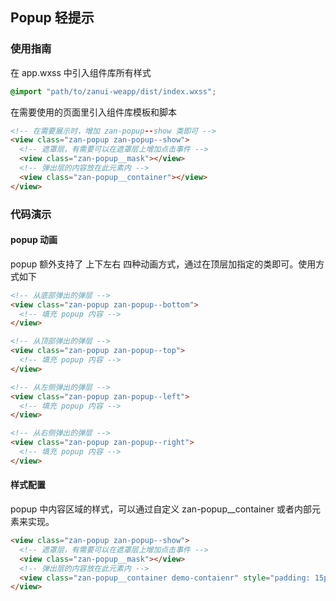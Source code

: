 ## Popup 轻提示

### 使用指南
在 app.wxss 中引入组件库所有样式
```css
@import "path/to/zanui-weapp/dist/index.wxss";
```

在需要使用的页面里引入组件库模板和脚本
```html
<!-- 在需要展示时，增加 zan-popup--show 类即可 -->
<view class="zan-popup zan-popup--show">
  <!-- 遮罩层，有需要可以在遮罩层上增加点击事件 -->
  <view class="zan-popup__mask"></view>
  <!-- 弹出层的内容放在此元素内 -->
  <view class="zan-popup__container"></view>
</view>
```

### 代码演示
#### popup 动画
popup 额外支持了 上下左右 四种动画方式，通过在顶层加指定的类即可。使用方式如下
```html
<!-- 从底部弹出的弹层 -->
<view class="zan-popup zan-popup--bottom">
  <!-- 填充 popup 内容 -->
</view>

<!-- 从顶部弹出的弹层 -->
<view class="zan-popup zan-popup--top">
  <!-- 填充 popup 内容 -->
</view>

<!-- 从左侧弹出的弹层 -->
<view class="zan-popup zan-popup--left">
  <!-- 填充 popup 内容 -->
</view>

<!-- 从右侧弹出的弹层 -->
<view class="zan-popup zan-popup--right">
  <!-- 填充 popup 内容 -->
</view>
```

#### 样式配置
popup 中内容区域的样式，可以通过自定义 zan-popup__container 或者内部元素来实现。
```html
<view class="zan-popup zan-popup--show">
  <!-- 遮罩层，有需要可以在遮罩层上增加点击事件 -->
  <view class="zan-popup__mask"></view>
  <!-- 弹出层的内容放在此元素内 -->
  <view class="zan-popup__container demo-contaienr" style="padding: 15px;"></view>
</view>
```
